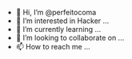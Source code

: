 - 👋 Hi, I’m @perfeitocoma
- 👀 I’m interested in  Hacker ...
- 🌱 I’m currently learning ...
- 💞️ I’m looking to collaborate on ...
- 📫 How to reach me ...

<!---
perfeitocoma/perfeitocoma is a ✨ special ✨ repository because its `README.md` (this file) appears on your GitHub profile.
You can click the Preview link to take a look at your changes.
--->
